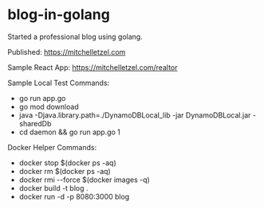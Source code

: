 # blog-in-golang
Started a professional blog using golang.

Published: https://mitchelletzel.com

Sample React App: https://mitchelletzel.com/realtor

Sample Local Test Commands:

 * go run app.go
 * go mod download
 * java -Djava.library.path=./DynamoDBLocal_lib -jar DynamoDBLocal.jar -sharedDb
 * cd daemon && go run app.go 1

 Docker Helper Commands:

 * docker stop $(docker ps -aq)
 * docker rm $(docker ps -aq)
 * docker rmi --force $(docker images -q)
 * docker build -t blog .
 * docker run -d -p 8080:3000 blog
